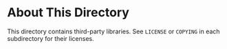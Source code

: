 # About This Directory

This directory contains third-party libraries.
See `LICENSE` or `COPYING` in each subdirectory for their licenses.

